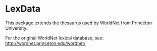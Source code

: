 # LexData

This package extends the thesaurus used by WorldNet from Princeton University.

For the original WorldNet lexical database, see:
http://wordnet.princeton.edu/wordnet/
